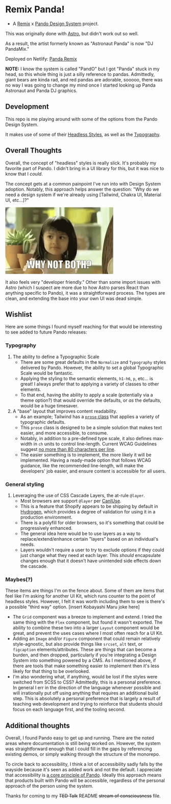 # Remix Panda!

-   A [Remix](https://remix.run/docs) x [Pando Design System](https://design.pluralsight.com/) project.

This was originally done with [Astro](https://astro.build), but didn't work out so well.

As a result, the artist formerly known as "Astronaut Panda" is now "DJ PandaMix."

Deployed on Netlify: [Panda Remix](https://panda-remix.netlify.app/)

**NOTE:** I know the system is called "PandO" but I got "Panda" stuck in my head, so this whole thing is just a silly reference to pandas.
Admittedly, giant bears are kinda rad, and red pandas are adorable, sooooo, there was no way I was going to change my mind once I started looking up Panda Astronaut and Panda DJ graphics.

## Development

This repo is me playing around with some of the options from the Pando Design System.

It makes use of some of their [Headless Styles](https://design.pluralsight.com/docs/learn/get-started/installation/add-to-website#diving-deeper-with-headless-styles), as well as the [Typography](https://design.pluralsight.com/docs/learn/get-started/installation/add-to-website#step-2-add-the-normalize-reset).

## Overall Thoughts

Overall, the concept of "headless" styles is really slick. It's probably my favorite part of Pando. I didn't bring in a UI library for this, but it was nice to know that I _could_.

The concept gets at a common painpoint I've run into with Design System adoption. Notably, this approach helps answer the question: "Why do we need a design system if we're already using [Tailwind, Chakra UI, Material UI, etc...]?"

![Why Not Both?](https://github.com/seanrreid/remix-panda/blob/main/public/why-not-both-why-not.gif)

It also feels very "developer friendly." Other than some import issues with Astro (which I suspect are more due to how Astro parses React than anything specific to Pando), it was a straightforward process. The types are clean, and extending the base into your own UI was dead simple.

## Wishlist

Here are some things I found myself reaching for that would be interesting to see added to future Pando releases:

### Typography

1. The ability to define a Typographic Scale
    - There are some great defaults in the `Normalize` and `Typography` styles delivered by Pando. However, the ability to set a global Typographic Scale would be fantastic.
    - Applying the styling to the semantic elements, `h1-h6`, `p`, etc... is great! I always prefer that to applying a variety of classes to other elements.
    - To that end, having the ability to apply a scale (potentially via a theme option?) that would override the defaults, or _as_ the defaults, would be a huge timesaver.
2. A "base" layout that improves content readability.
    - As an example; Tailwind has a [`prose` class](https://tailwindcss.com/docs/typography-plugin) that applies a variety of typographic defaults.
    - This `prose` class is designed to be a simple solution that makes text easier, and more accessible, to consume.
    - Notably, in addition to a pre-defined type scale, it also defines max-width in `ch` units to control line-length.
      Current WCAG Guidelines suggest [no more than 80 characters per line](<https://www.w3.org/WAI/WCAG22/Understanding/visual-presentation.html#:~:text=Width%20is%20no%20more%20than%2080%20characters%20or%20glyphs%20(40%20if%20CJK).>).
    - The easier something is to implement, the more likely it will be implemented.
      Having a ready-made option that follows WCAG guidance, like the recommended line-length, will make the developers' job easier, and ensure content is accessible for all users.

### General styling

1. Leveraging the use of CSS Cascade Layers, the at-rule `@layer`.
    - Most browsers are support `@layer` per [CanIUse](https://caniuse.com/?search=%40layer).
    - This is a feature that Shopify appears to be shipping by default in [Hydrogen](https://github.com/Shopify/hydrogen), which provides a degree of validation for using it in a production environment.
    - There is a polyfill for older browsers, so it's something that could be progressively enhanced.
    - The general idea here would be to use layers as a way to replace/extend/enhance certain "layers" based on an individual's needs.
    - Layers wouldn't require a user to try to exclude options if they could just change what they need at each layer. This _should_ encapsulate changes enough that it doesn't have unintended side effects down the cascade.

### Maybes(?)

These items are things I'm on the fence about. Some of them are items that feel like I'm asking for another UI Kit, which runs counter to the point of headless styles.
However, I felt it was worth including them to see is there's a possible "third way" option. [insert Kobayashi Maru joke here]

-   The `Grid` component was a breeze to implement and extend. I tried the same thing with the `Flex` component, but found it wasn't exported.
    The ability to combine these two into a larger `Layout` component would be great, and prevent the uses cases where I most often reach for a UI Kit.
-   Adding an `Image` and/or `Figure` component that could remain relatively style-agnostic, but also provide things like `srcset`, `alt` text, or `figcaption` elements/attributes.
    These are things that can become a burden, and then dropped, particularly if you're integrating a Design System into something powered by a CMS.
    As I mentioned above, if there are tools that make something easier to implement then it's less likely for that thing to be overlooked.
-   I'm also wondering what, if anything, would be lost if the styles were switched from SCSS to CSS? Admittedly, this is a personal preference.
    In general I err in the direction of the language whenever possible and will irrationally put off using anything that requires an additional build step.
    This is absolutely a personal preference that is largely a result of teaching web development and trying to reinforce that students should focus on each language first, and the tooling second.

## Additional thoughts

Overall, I found Pando easy to get up and running. There are the noted areas where documentation is still being worked on. However, the system was straightforward enough that I could fill in the gaps by referencing
existing demos, or simply walking through the structure of the monorepo.

To circle back to accessibility, I think a lot of accessibility sadly falls by the wayside because it's seen as added work and not the default. I appreciate that accessibility is [a core principle of Pando](https://design.pluralsight.com/docs/learn/about-pando/a11y). Ideally this approach means that products built with Pando will be accessible, regardless of the personal approach of the person using the system.

Thanks for coming to my ~~TED Talk~~ README ~~stream of consciousness~~ file.

